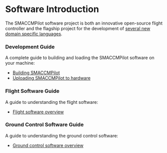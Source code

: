 # Software Introduction

The SMACCMPilot software project is both an innovative open-source flight
controller and the flagship project for the development of [several new
domain specific languages](../languages/).

### Development Guide

A complete guide to building and loading the SMACCMPilot software on your
machine:

* [Building SMACCMPilot](build.html)
* [Uploading SMACCMPilot to hardware](loading.html)

### Flight Software Guide

A guide to understanding the flight software:

* [Flight software overview](flight-overview.html)

### Ground Control Software Guide

A guide to understanding the ground control software:

* [Ground control software overview](gcs-overview.html)

